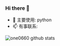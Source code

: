 ### Hi there 👋
- 🔭 主要使用: python
- 📫 有事联系: 

![one0660 github stats](https://github-readme-stats.vercel.app/api?username=one066&show_icons=true)

